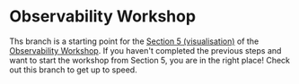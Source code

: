 # Observability Workshop

Ths branch is a starting point for the [Section 5 (visualisation)](https://observability-lab-cse.github.io/observability-lab-workshop/05-visualization/) of the [Observability Workshop](https://observability-lab-cse.github.io/observability-lab-workshop/). If you haven't completed the previous steps and want to start the workshop from Section 5, you are in the right place! Check out this branch to get up to speed.
